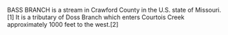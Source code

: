 BASS BRANCH is a stream in Crawford County in the U.S. state of Missouri.[1] It is a tributary of Doss Branch which enters Courtois Creek approximately 1000 feet to the west.[2]
